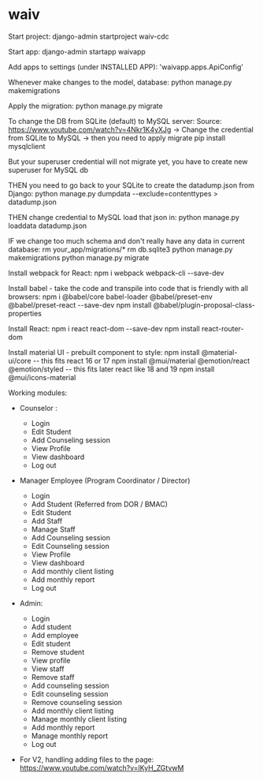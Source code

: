# waiv

Start project:
django-admin startproject waiv-cdc

Start app:
django-admin startapp waivapp

Add apps to settings (under INSTALLED APP):
'waivapp.apps.ApiConfig'

Whenever make changes to the model, database:
python manage.py makemigrations

Apply the migration:
python manage.py migrate

To change the DB from SQLite (default) to MySQL server:
Source: https://www.youtube.com/watch?v=4Nkr1K4yXJg
-> Change the credential from SQLite to MySQL
-> then you need to apply migrate
pip install mysqlclient

But your superuser credential will not migrate yet, you have to create new superuser for MySQL db 

THEN you need to go back to your SQLite to create the datadump.json from Django:
python manage.py dumpdata --exclude=contenttypes > datadump.json

THEN change credential to MySQL load that json in:
python manage.py loaddata datadump.json

IF we change too much schema and don't really have any data in current database:
rm your_app/migrations/*
rm db.sqlite3
python manage.py makemigrations
python manage.py migrate

Install webpack for React:
npm i webpack webpack-cli --save-dev

Install babel - take the code and transpile into code that is friendly with all browsers:
npm i @babel/core babel-loader @babel/preset-env @babel/preset-react --save-dev
npm install @babel/plugin-proposal-class-properties

Install React:
npm i react react-dom --save-dev
npm install react-router-dom

Install material UI - prebuilt component to style:
npm install @material-ui/core -- this fits react 16 or 17
npm install @mui/material @emotion/react @emotion/styled -- this fits later react like 18 and 19
npm install @mui/icons-material

Working modules:
- Counselor : 
    - Login
    - Edit Student
    - Add Counseling session
    - View Profile
    - View dashboard
    - Log out
- Manager Employee (Program Coordinator / Director)
    - Login
    - Add Student (Referred from DOR / BMAC)
    - Edit Student
    - Add Staff
    - Manage Staff
    - Add Counseling session
    - Edit Counseling session
    - View Profile
    - View dashboard
    - Add monthly client listing
    - Add monthly report
    - Log out
- Admin:
    - Login
    - Add student
    - Add employee
    - Edit student
    - Remove student
    - View profile
    - View staff
    - Remove staff
    - Add counseling session
    - Edit counseling session
    - Remove counseling session
    - Add monthly client listing
    - Manage monthly client listing
    - Add monthly report
    - Manage monthly report
    - Log out


- For V2, handling adding files to the page: <br>
https://www.youtube.com/watch?v=lKyH_ZGtvwM